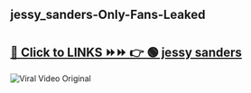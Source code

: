 
 ## jessy_sanders-Only-Fans-Leaked

# <h2><a href="https://clipsfans.com/jessy_sanders&ref=git">🔗 Click to LINKS ⏩⏩ 👉 🟢 jessy sanders </a></h2>

<a href="https://clipsfans.com/jessy_sanders&ref=git" rel="nofollow" data-target="animated-image.originalLink"><img src="https://i.ibb.co.com/xMMVF88/686577567.gif" alt="Viral Video Original" style="max-width: 100%; display: inline-block;" data-target="animated-image.originalImage"></a>
